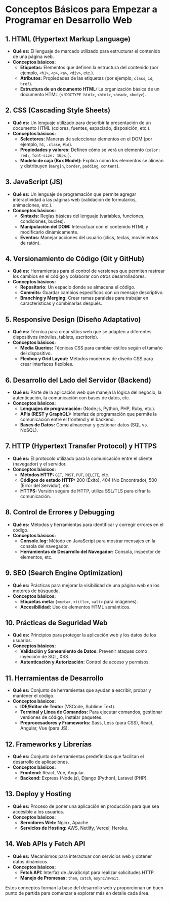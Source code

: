 # Conceptos Básicos para Empezar a Programar en Desarrollo Web

## 1. HTML (Hypertext Markup Language)
- **Qué es:** El lenguaje de marcado utilizado para estructurar el contenido de una página web.
- **Conceptos básicos:**
  - **Etiquetas:** Elementos que definen la estructura del contenido (por ejemplo, `<h1>`, `<p>`, `<a>`, `<div>`, etc.).
  - **Atributos:** Propiedades de las etiquetas (por ejemplo, `class`, `id`, `href`).
  - **Estructura de un documento HTML:** La organización básica de un documento HTML (`<!DOCTYPE html>`, `<html>`, `<head>`, `<body>`).

## 2. CSS (Cascading Style Sheets)
- **Qué es:** Un lenguaje utilizado para describir la presentación de un documento HTML (colores, fuentes, espaciado, disposición, etc.).
- **Conceptos básicos:**
  - **Selectores:** Maneras de seleccionar elementos en el DOM (por ejemplo, `h1`, `.clase`, `#id`).
  - **Propiedades y valores:** Definen cómo se verá un elemento (`color: red;`, `font-size: 16px;`).
  - **Modelo de caja (Box Model):** Explica cómo los elementos se alinean y distribuyen (`margin`, `border`, `padding`, `content`).

## 3. JavaScript (JS)
- **Qué es:** Un lenguaje de programación que permite agregar interactividad a las páginas web (validación de formularios, animaciones, etc.).
- **Conceptos básicos:**
  - **Sintaxis:** Reglas básicas del lenguaje (variables, funciones, condiciones, bucles).
  - **Manipulación del DOM:** Interactuar con el contenido HTML y modificarlo dinámicamente.
  - **Eventos:** Manejar acciones del usuario (clics, teclas, movimientos de ratón).

## 4. Versionamiento de Código (Git y GitHub)
- **Qué es:** Herramientas para el control de versiones que permiten rastrear los cambios en el código y colaborar con otros desarrolladores.
- **Conceptos básicos:**
  - **Repositorio:** Un espacio donde se almacena el código.
  - **Commits:** Guardar cambios específicos con un mensaje descriptivo.
  - **Branching y Merging:** Crear ramas paralelas para trabajar en características y combinarlas después.

## 5. Responsive Design (Diseño Adaptativo)
- **Qué es:** Técnica para crear sitios web que se adapten a diferentes dispositivos (móviles, tablets, escritorio).
- **Conceptos básicos:**
  - **Media Queries:** Técnicas CSS para cambiar estilos según el tamaño del dispositivo.
  - **Flexbox y Grid Layout:** Métodos modernos de diseño CSS para crear interfaces flexibles.

## 6. Desarrollo del Lado del Servidor (Backend)
- **Qué es:** Parte de la aplicación web que maneja la lógica del negocio, la autenticación, la comunicación con bases de datos, etc.
- **Conceptos básicos:**
  - **Lenguajes de programación:** (Node.js, Python, PHP, Ruby, etc.).
  - **APIs (REST y GraphQL):** Interfaz de programación que permite la comunicación entre el frontend y el backend.
  - **Bases de Datos:** Cómo almacenar y gestionar datos (SQL vs. NoSQL).

## 7. HTTP (Hypertext Transfer Protocol) y HTTPS
- **Qué es:** El protocolo utilizado para la comunicación entre el cliente (navegador) y el servidor.
- **Conceptos básicos:**
  - **Métodos HTTP:** `GET`, `POST`, `PUT`, `DELETE`, etc.
  - **Códigos de estado HTTP:** 200 (Éxito), 404 (No Encontrado), 500 (Error del Servidor), etc.
  - **HTTPS:** Versión segura de HTTP, utiliza SSL/TLS para cifrar la comunicación.

## 8. Control de Errores y Debugging
- **Qué es:** Métodos y herramientas para identificar y corregir errores en el código.
- **Conceptos básicos:**
  - **Console.log:** Método en JavaScript para mostrar mensajes en la consola del navegador.
  - **Herramientas de Desarrollo del Navegador:** Consola, inspector de elementos, etc.

## 9. SEO (Search Engine Optimization)
- **Qué es:** Prácticas para mejorar la visibilidad de una página web en los motores de búsqueda.
- **Conceptos básicos:**
  - **Etiquetas meta:** (`<meta>`, `<title>`, `<alt>` para imágenes).
  - **Accesibilidad:** Uso de elementos HTML semánticos.

## 10. Prácticas de Seguridad Web
- **Qué es:** Principios para proteger la aplicación web y los datos de los usuarios.
- **Conceptos básicos:**
  - **Validación y Saneamiento de Datos:** Prevenir ataques como inyección de SQL, XSS.
  - **Autenticación y Autorización:** Control de acceso y permisos.

## 11. Herramientas de Desarrollo
- **Qué es:** Conjunto de herramientas que ayudan a escribir, probar y mantener el código.
- **Conceptos básicos:**
  - **IDE/Editor de Texto:** (VSCode, Sublime Text).
  - **Terminal y Línea de Comandos:** Para ejecutar comandos, gestionar versiones de código, instalar paquetes.
  - **Preprocesadores y Frameworks:** Sass, Less (para CSS), React, Angular, Vue (para JS).

## 12. Frameworks y Librerías
- **Qué es:** Conjunto de herramientas predefinidas que facilitan el desarrollo de aplicaciones.
- **Conceptos básicos:**
  - **Frontend:** React, Vue, Angular.
  - **Backend:** Express (Node.js), Django (Python), Laravel (PHP).

## 13. Deploy y Hosting
- **Qué es:** Proceso de poner una aplicación en producción para que sea accesible a los usuarios.
- **Conceptos básicos:**
  - **Servidores Web:** Nginx, Apache.
  - **Servicios de Hosting:** AWS, Netlify, Vercel, Heroku.

## 14. Web APIs y Fetch API
- **Qué es:** Mecanismos para interactuar con servicios web y obtener datos dinámicos.
- **Conceptos básicos:**
  - **Fetch API:** Interfaz de JavaScript para realizar solicitudes HTTP.
  - **Manejo de Promesas:** `then`, `catch`, `async/await`.

Estos conceptos forman la base del desarrollo web y proporcionan un buen punto de partida para comenzar a explorar más en detalle cada área.
